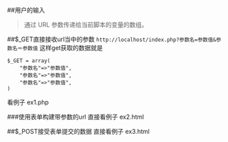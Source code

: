 ##用户的输入
> 通过 URL 参数传递给当前脚本的变量的数组。

##$_GET直接接收url当中的参数
`http://localhost/index.php?参数名=参数值&参数名＝参数值`
这样get获取的数据就是
	
	$_GET = array(
		"参数名"=>"参数值",
		"参数名"=>"参数值",
		"参数名"=>"参数值",
	)
看例子 ex1.php

###使用表单构建带参数的url
直接看例子 ex2.html

##$_POST接受表单提交的数据
直接看例子 ex3.html
